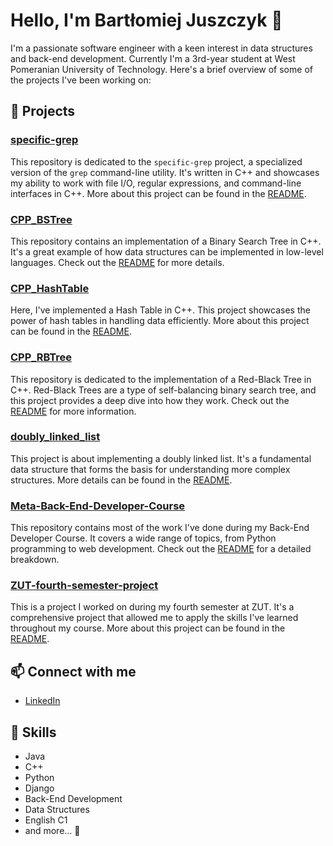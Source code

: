 # Hello, I'm Bartłomiej Juszczyk 👋

I'm a passionate software engineer with a keen interest in data structures and back-end development. Currently I'm a 3rd-year student at West Pomeranian University of Technology. Here's a brief overview of some of the projects I've been working on:

## 🚀 Projects

### [specific-grep](https://github.com/spaiq/specific-grep)
This repository is dedicated to the `specific-grep` project, a specialized version of the `grep` command-line utility. It's written in C++ and showcases my ability to work with file I/O, regular expressions, and command-line interfaces in C++. More about this project can be found in the [README](https://github.com/spaiq/specific-grep/blob/master/README.md).

### [CPP_BSTree](https://github.com/spaiq/CPP_BSTree)
This repository contains an implementation of a Binary Search Tree in C++. It's a great example of how data structures can be implemented in low-level languages. Check out the [README](https://github.com/spaiq/CPP_BSTree/blob/master/README.md) for more details.

### [CPP_HashTable](https://github.com/spaiq/CPP_HashTable)
Here, I've implemented a Hash Table in C++. This project showcases the power of hash tables in handling data efficiently. More about this project can be found in the [README](https://github.com/spaiq/CPP_HashTable/blob/master/README.md).

### [CPP_RBTree](https://github.com/spaiq/CPP_RBTree)
This repository is dedicated to the implementation of a Red-Black Tree in C++. Red-Black Trees are a type of self-balancing binary search tree, and this project provides a deep dive into how they work. Check out the [README](https://github.com/spaiq/CPP_RBTree/blob/master/README.md) for more information.

### [doubly_linked_list](https://github.com/spaiq/doubly_linked_list)
This project is about implementing a doubly linked list. It's a fundamental data structure that forms the basis for understanding more complex structures. More details can be found in the [README](https://github.com/spaiq/doubly_linked_list/blob/master/README.md).

### [Meta-Back-End-Developer-Course](https://github.com/spaiq/Meta-Back-End-Developer-Course)
This repository contains most of the work I've done during my Back-End Developer Course. It covers a wide range of topics, from Python programming to web development. Check out the [README](https://github.com/spaiq/Meta-Back-End-Developer-Course/blob/master/README.md) for a detailed breakdown.

### [ZUT-fourth-semester-project](https://github.com/spaiq/ZUT-fourth-semester-project)
This is a project I worked on during my fourth semester at ZUT. It's a comprehensive project that allowed me to apply the skills I've learned throughout my course. More about this project can be found in the [README](https://github.com/spaiq/ZUT-fourth-semester-project/blob/master/README.md).

## 📫 Connect with me
- [LinkedIn](https://www.linkedin.com/in/juszczyk-bartlomiej/)

## 💼 Skills
- Java
- C++
- Python
- Django
- Back-End Development
- Data Structures
- English C1       
- and more... 💫

